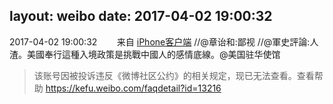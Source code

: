 layout: weibo
date: 2017-04-02 19:00:32
---
<meta name="referrer" content="no-referrer" />

2017-04-02 19:00:32  &nbsp;&nbsp;&nbsp;&nbsp;&nbsp;&nbsp; 来自 <a href="http://app.weibo.com/t/feed/9ksdit" rel="nofollow">iPhone客户端</a>
//@章诒和:鄙视 //@軍史評論:人渣。美國奉行這種入境政策是挑戰中國人的感情底線。@美国驻华使馆
>  该账号因被投诉违反《微博社区公约》的相关规定，现已无法查看。查看帮助 https://kefu.weibo.com/faqdetail?id=13216
